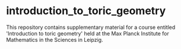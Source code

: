 # introduction_to_toric_geometry

This repository contains supplementary material for a course entitled 'Introduction to toric geometry' held at the Max Planck Institute for Mathematics in the Sciences in Leipzig. 
